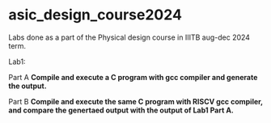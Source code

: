 # asic_design_course2024
Labs done as a part of the Physical design course in IIITB  aug-dec 2024 term. 

Lab1: 

Part A **Compile and execute a C program with gcc compiler and generate the output.**



Part B **Compile and execute the same C program with RISCV gcc compiler, and compare the genertaed output with the output of Lab1 Part A.**
